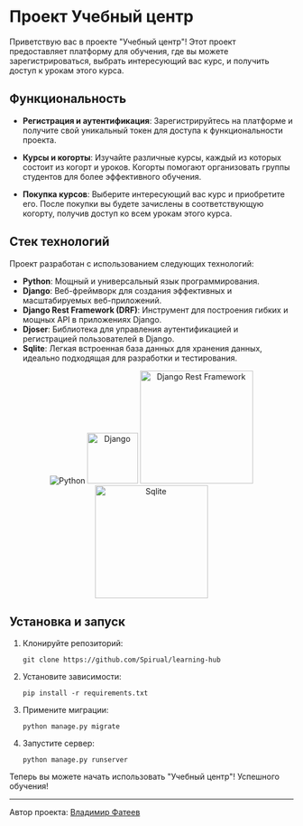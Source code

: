 # Проект Учебный центр

Приветствую вас в проекте "Учебный центр"! Этот проект предоставляет платформу для обучения, где вы можете зарегистрироваться, выбрать интересующий вас курс, и получить доступ к урокам этого курса.

## Функциональность

-   **Регистрация и аутентификация**: Зарегистрируйтесь на платформе и получите свой уникальный токен для доступа к функциональности проекта.
    
-   **Курсы и когорты**: Изучайте различные курсы, каждый из которых состоит из когорт и уроков. Когорты помогают организовать группы студентов для более эффективного обучения.
    
-   **Покупка курсов**: Выберите интересующий вас курс и приобретите его. После покупки вы будете зачислены в соответствующую когорту, получив доступ ко всем урокам этого курса.
    




## Стек технологий
Проект разработан с использованием следующих технологий:

-   **Python**: Мощный и универсальный язык программирования.
-   **Django**: Веб-фреймворк для создания эффективных и масштабируемых веб-приложений.
-   **Django Rest Framework (DRF)**: Инструмент для построения гибких и мощных API в приложениях Django.
-   **Djoser**: Библиотека для управления аутентификацией и регистрацией пользователей в Django.
-   **Sqlite**: Легкая встроенная база данных для хранения данных, идеально подходящая для разработки и тестирования.

<div align="center"> <img src="https://img.icons8.com/color/96/000000/python.png" alt="Python"/> <img src="https://pathfortune.com/wp-content/uploads/2022/05/pngegg-41.png" width="90" alt="Django"/> <img src="https://www.django-rest-framework.org/img/logo.png" width="200" alt="Django Rest Framework"/> 
<img src="https://static-00.iconduck.com/assets.00/sqlite-icon-512x227-lvdqy74k.png" width="200" alt="Sqlite"/> </div>

## Установка и запуск

1.  Клонируйте репозиторий:
    ```shell
    git clone https://github.com/Spirual/learning-hub
    ```     
2.  Установите зависимости:
    ```shell
    pip install -r requirements.txt
    ```
3. Примените миграции:
    ```shell
    python manage.py migrate
    ``` 
4.  Запустите сервер:
    ```shell
    python manage.py runserver
    ```
    
Теперь вы можете начать использовать "Учебный центр"! Успешного обучения!

----------

Автор проекта: [Владимир Фатеев](https://github.com/Spirual/)